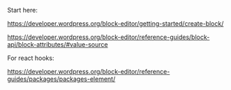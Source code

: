 Start here:

https://developer.wordpress.org/block-editor/getting-started/create-block/

https://developer.wordpress.org/block-editor/reference-guides/block-api/block-attributes/#value-source

For react hooks:

https://developer.wordpress.org/block-editor/reference-guides/packages/packages-element/
